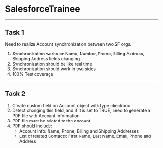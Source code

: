 # SalesforceTrainee

***

## Task 1

Need to realize Account synchronization between two SF orgs.

1. Synchronization works on Name, Number, Phone, Billing Address, Shipping Address fields changing
2. Synchronization should be like real time
3. Synchronization should work in two sides
4. 100% Test coverage

***

## Task 2

1. Create custom field on Account object with type checkbox
2. Detect changing this field, and if it is set to TRUE, need to generate a PDF file with Account information
3. PDF file must be related to the account
4. PDF should include:
    * Account info: Name, Phone, Billing and Shipping Addresses 
    * List of related Contacts: First Name, Last Name, Email, Phone and Address
